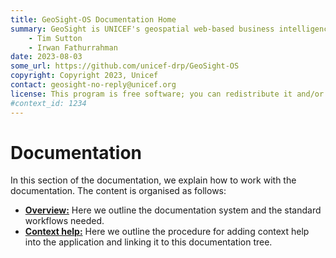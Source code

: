 ```yaml
---
title: GeoSight-OS Documentation Home 
summary: GeoSight is UNICEF's geospatial web-based business intelligence platform.
    - Tim Sutton
    - Irwan Fathurrahman
date: 2023-08-03
some_url: https://github.com/unicef-drp/GeoSight-OS
copyright: Copyright 2023, Unicef
contact: geosight-no-reply@unicef.org
license: This program is free software; you can redistribute it and/or modify it under the terms of the GNU Affero General Public License as published by the Free Software Foundation; either version 3 of the License, or (at your option) any later version.
#context_id: 1234
---
```


# Documentation

In this section of the documentation, we explain how to work with the documentation. The content is organised as follows:

* **[Overview:](./overview.md)** Here we outline the documentation system and the standard workflows needed.
* **[Context help:](./context-help.md)** Here we outline the procedure for adding context help into the application and linking it to this documentation tree. 

